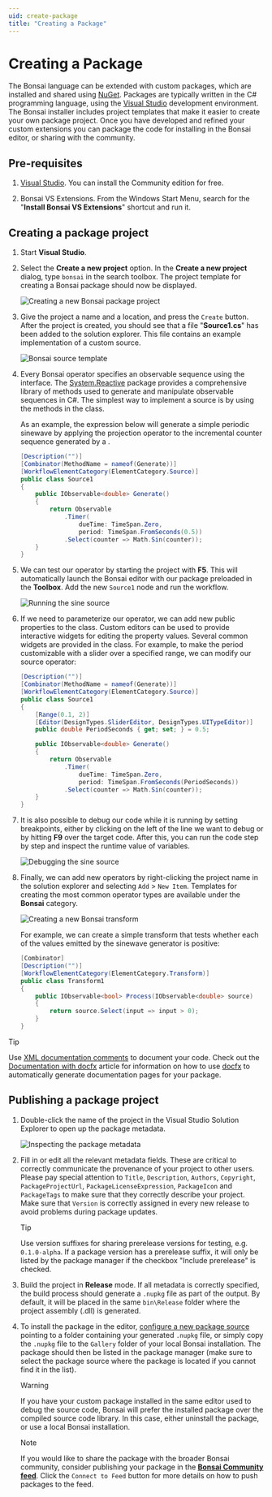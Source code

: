 ```yaml
---
uid: create-package
title: "Creating a Package"
---
```


# Creating a Package

The Bonsai language can be extended with custom packages, which are installed and shared using [NuGet](https://learn.microsoft.com/en-us/nuget/what-is-nuget). Packages are typically written in the C# programming language, using the [Visual Studio](https://www.visualstudio.com/) development environment. The Bonsai installer includes project templates that make it easier to create your own package project. Once you have developed and refined your custom extensions you can package the code for installing in the Bonsai editor, or sharing with the community.

## Pre-requisites

1. [Visual Studio](https://www.visualstudio.com/). You can install the Community edition for free.

2. Bonsai VS Extensions. From the Windows Start Menu, search for the "**Install Bonsai VS Extensions**" shortcut and run it.

## Creating a package project

1. Start **Visual Studio**.

2. Select the **Create a new project** option. In the **Create a new project** dialog, type `bonsai` in the search toolbox. The project template for creating a Bonsai package should now be displayed.

    ![Creating a new Bonsai package project](~/images/extensions-packageproject.png)

3. Give the project a name and a location, and press the `Create` button. After the project is created, you should see that a file "**Source1.cs**" has been added to the solution explorer. This file contains an example implementation of a custom source.

    ![Bonsai source template](~/images/extensions-sourcetemplate.png)

4. Every Bonsai operator specifies an observable sequence using the <xref href="System.IObservable`1"/> interface. The [System.Reactive](http://reactivex.io/) package provides a comprehensive library of methods used to generate and manipulate observable sequences in C#. The simplest way to implement a source is by using the methods in the <xref href="System.Reactive.Linq.Observable"/> class.

    As an example, the expression below will generate a simple periodic sinewave by applying the projection operator <xref href="System.Reactive.Linq.Observable.Select*"/> to the incremental counter sequence generated by a <xref href="System.Reactive.Linq.Observable.Timer*"/>.

    ```c#
    [Description("")]
    [Combinator(MethodName = nameof(Generate))]
    [WorkflowElementCategory(ElementCategory.Source)]
    public class Source1
    {
        public IObservable<double> Generate()
        {
            return Observable
                .Timer(
                    dueTime: TimeSpan.Zero,
                    period: TimeSpan.FromSeconds(0.5))
                .Select(counter => Math.Sin(counter));
        }
    }
    ```

5. We can test our operator by starting the project with **F5**. This will automatically launch the Bonsai editor with our package preloaded in the **Toolbox**. Add the new `Source1` node and run the workflow.

    ![Running the sine source](~/images/extensions-running.png)

6. If we need to parameterize our operator, we can add new public properties to the class. Custom editors can be used to provide interactive widgets for editing the property values. Several common widgets are provided in the <xref href="Bonsai.DesignTypes"/> class. For example, to make the period customizable with a slider over a specified range, we can modify our source operator:

    ```c#
    [Description("")]
    [Combinator(MethodName = nameof(Generate))]
    [WorkflowElementCategory(ElementCategory.Source)]
    public class Source1
    {
        [Range(0.1, 2)]
        [Editor(DesignTypes.SliderEditor, DesignTypes.UITypeEditor)]
        public double PeriodSeconds { get; set; } = 0.5;

        public IObservable<double> Generate()
        {
            return Observable
                .Timer(
                    dueTime: TimeSpan.Zero,
                    period: TimeSpan.FromSeconds(PeriodSeconds))
                .Select(counter => Math.Sin(counter));
        }
    }
    ```

7. It is also possible to debug our code while it is running by setting breakpoints, either by clicking on the left of the line we want to debug or by hitting **F9** over the target code. After this, you can run the code step by step and inspect the runtime value of variables.

    ![Debugging the sine source](~/images/extensions-debugging.png)

8. Finally, we can add new operators by right-clicking the project name in the solution explorer and selecting `Add` > `New Item`. Templates for creating the most common operator types are available under the **Bonsai** category.

    ![Creating a new Bonsai transform](~/images/extensions-itemtemplate.png)

    For example, we can create a simple transform that tests whether each of the values emitted by the sinewave generator is positive:

    ```c#
    [Combinator]
    [Description("")]
    [WorkflowElementCategory(ElementCategory.Transform)]
    public class Transform1
    {
        public IObservable<bool> Process(IObservable<double> source)
        {
            return source.Select(input => input > 0);
        }
    }
    ```

> [!TIP]
> Use [XML documentation comments](https://learn.microsoft.com/en-us/dotnet/csharp/language-reference/xmldoc/recommended-tags) to document your code. 
> Check out the [Documentation with docfx](./documentation-docfx.md) article for information on how to use [docfx](https://dotnet.github.io/docfx/index.html) to automatically generate documentation pages for your package.

## Publishing a package project

1. Double-click the name of the project in the Visual Studio Solution Explorer to open up the package metadata.

    ![Inspecting the package metadata](~/images/extensions-packagemetadata.png)

2. Fill in or edit all the relevant metadata fields. These are critical to correctly communicate the provenance of your project to other users. Please pay special attention to `Title`, `Description`, `Authors`, `Copyright`, `PackageProjectUrl`, `PackageLicenseExpression`, `PackageIcon` and `PackageTags` to make sure that they correctly describe your project. Make sure that `Version` is correctly assigned in every new release to avoid problems during package updates.

    > [!Tip]
    > Use version suffixes for sharing prerelease versions for testing, e.g. `0.1.0-alpha`. If a package version has a prerelease suffix, it will only be listed by the package manager if the checkbox "Include prerelease" is checked.

3. Build the project in **Release** mode. If all metadata is correctly specified, the build process should generate a `.nupkg` file as part of the output. By default, it will be placed in the same `bin\Release` folder where the project assembly (.dll) is generated.

4. To install the package in the editor, [configure a new package source](https://bonsai-rx.org/docs/articles/packages.html#configure-package-sources) pointing to a folder containing your generated `.nupkg` file, or simply copy the `.nupkg` file to the `Gallery` folder of your local Bonsai installation. The package should then be listed in the package manager (make sure to select the package source where the package is located if you cannot find it in the list).

    > [!Warning]
    > If you have your custom package installed in the same editor used to debug the source code, Bonsai will prefer the installed package over the compiled source code library. In this case, either uninstall the package, or use a local Bonsai installation.

    > [!Note]
    > If you would like to share the package with the broader Bonsai community, consider publishing your package in the [**Bonsai Community feed**](https://www.myget.org/gallery/bonsai-community). Click the `Connect to Feed` button for more details on how to push packages to the feed.